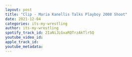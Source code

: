 ```yaml
---
layout: post
title: "Clip - Maria Kanellis Talks Playboy 2008 Shoot"
date: 2021-12-04
categories: its-my-wrestling
author: its-my-wrestling
spotify_track_id: 2IaNiJLGxaRQTrzAkTlr5Q
youtube_video_id: 
apple_track_id: 
youtube_metadata: 
---
```

